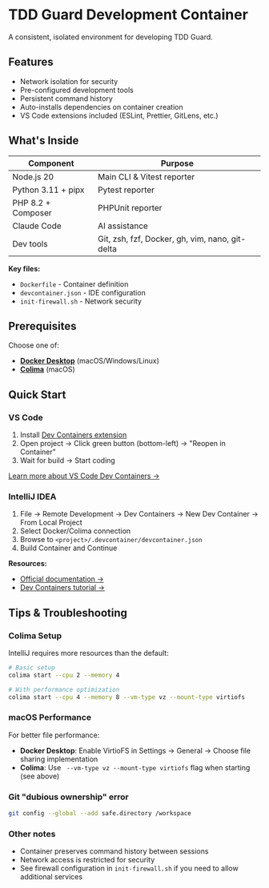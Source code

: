 # TDD Guard Development Container

A consistent, isolated environment for developing TDD Guard.

## Features

- Network isolation for security
- Pre-configured development tools
- Persistent command history
- Auto-installs dependencies on container creation
- VS Code extensions included (ESLint, Prettier, GitLens, etc.)

## What's Inside

| Component          | Purpose                                         |
| ------------------ | ----------------------------------------------- |
| Node.js 20         | Main CLI & Vitest reporter                      |
| Python 3.11 + pipx | Pytest reporter                                 |
| PHP 8.2 + Composer | PHPUnit reporter                                |
| Claude Code        | AI assistance                                   |
| Dev tools          | Git, zsh, fzf, Docker, gh, vim, nano, git-delta |

**Key files:**

- `Dockerfile` - Container definition
- `devcontainer.json` - IDE configuration
- `init-firewall.sh` - Network security

## Prerequisites

Choose one of:

- **[Docker Desktop](https://www.docker.com/products/docker-desktop/)** (macOS/Windows/Linux)
- **[Colima](https://github.com/abiosoft/colima)** (macOS)

## Quick Start

### VS Code

1. Install [Dev Containers extension](https://marketplace.visualstudio.com/items?itemName=ms-vscode-remote.remote-containers)
2. Open project → Click green button (bottom-left) → "Reopen in Container"
3. Wait for build → Start coding

[Learn more about VS Code Dev Containers →](https://code.visualstudio.com/docs/devcontainers/containers)

### IntelliJ IDEA

1. File → Remote Development → Dev Containers → New Dev Container → From Local Project
2. Select Docker/Colima connection
3. Browse to `<project>/.devcontainer/devcontainer.json`
4. Build Container and Continue

**Resources:**

- [Official documentation →](https://www.jetbrains.com/help/idea/start-dev-container-from-welcome-screen.html)
- [Dev Containers tutorial →](https://blog.jetbrains.com/idea/2024/07/using-dev-containers-in-jetbrains-ides-part-1/)

## Tips & Troubleshooting

### Colima Setup

IntelliJ requires more resources than the default:

```bash
# Basic setup
colima start --cpu 2 --memory 4

# With performance optimization
colima start --cpu 4 --memory 8 --vm-type vz --mount-type virtiofs
```

### macOS Performance

For better file performance:

- **Docker Desktop**: Enable VirtioFS in Settings → General → Choose file sharing implementation
- **Colima**: Use ` --vm-type vz --mount-type virtiofs` flag when starting (see above)

### Git "dubious ownership" error

```bash
git config --global --add safe.directory /workspace
```

### Other notes

- Container preserves command history between sessions
- Network access is restricted for security
- See firewall configuration in `init-firewall.sh` if you need to allow additional services
